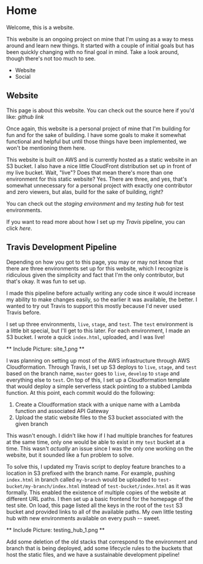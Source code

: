 # Home #

Welcome, this is a website.

This website is an ongoing project on mine that I'm using as a way to mess around and learn new things. It started with a couple
of initial goals but has been quickly changing with no final goal in mind. Take a look around, though there's not too much to see.

* Website
* Social

## Website ##

This page is about this website. You can check out the source here if you'd like: *github link*

Once again, this website is a personal project of mine that I'm building for fun and for the sake of building. I have some goals
to make it somewhat functional and helpful but until those things have been implemented, we won't be mentioning them here.

This website is built on AWS and is currently hosted as a static website in an S3 bucket. I also have a nice little CloudFront
distribution set up in front of my live bucket. Wait, "live"? Does that mean there's more than one environment for this static
website? Yes. There are three, and yes, that's somewhat unnecessary for a personal project with exactly one contributor and zero
viewers, but alas, build for the sake of building, right?

You can check out the *staging environment* and my *testing hub* for test environments.

If you want to read more about how I set up my *Travis* pipeline, you can click *here*.


## Travis Development Pipeline ##

Depending on how you got to this page, you may or may not know that there are three environments set up for this website, which
I recognize is ridiculous given the simplicity and fact that I'm the only contributor, but that's okay. It was fun to set up.

I made this pipeline before actually writing any code since it would increase my ability to make
changes easily, so the earlier it was available, the better. I wanted to try out Travis to support this mostly because I'd
never used Travis before.


I set up three environments, `live`, `stage`, and `test`. The `test` environment is a little bit special, but I'll get to this
later. For each environment, I made an S3 bucket. I wrote a quick `index.html`, uploaded, and I was live!

** Include Picture: site_1.png **

I was planning on setting up most of the AWS
infrastructure through AWS Cloudformation. Through Travis, I set up S3 deploys to `live`, `stage`, and `test` based on the
branch name, `master` goes to `live`, `develop` to `stage` and everything else to `test`. On top of this, I set up a
Cloudformation template that would deploy a simple serverless stack pointing to a stubbed Lambda function. At this point,
each commit would do the following:

1. Create a Cloudformation stack with a unique name with a Lambda function and associated API Gateway
2. Upload the static website files to the S3 bucket associated with the given branch

This wasn't enough. I didn't like how if I had multiple branches for features at the same time, only one would be able to
exist in my `test` bucket at a time. This wasn't _actually_ an issue since I was the only one working on the website, but
it sounded like a fun problem to solve.

To solve this, I updated my Travis script to deploy feature branches to a location in S3 prefixed with the branch name.
For example, pushing `index.html` in branch called `my-branch` would be uploaded to `test-bucket/my-branch/index.html`
instead of `test-bucket/index.html` as it was formally. This enabled the existence of multiple copies of the website at
different URL paths. I then set up a basic frontend for the homepage of the test site. On load, this page listed all the
keys in the root of the `test` S3 bucket and provided links to all of the available paths. My own little testing hub with
new environments available on every push -- sweet.

** Include Picture: testing_hub_1.png **

Add some deletion of the old stacks that correspond to the environment and branch that is being deployed, add some lifecycle
rules to the buckets that host the static files, and we have a sustainable development pipeline!
